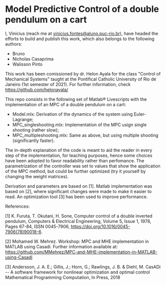 # Model Predictive Control of a double pendulum on a cart

I, Vinicius (reach me at vinicius.fontes@aluno.puc-rio.br), have headed the efforts to build and publish this work, which also belongs to the following authors:
- Bruno
- Nicholas Casaprima
- Walisson Pinto

This work has been comissioned by dr. Helon Ayala for the class "Control of Mechanical Systems" taught at the Pontifical Catholic University of Rio de Janeiro (1st semester of 2021). For further information, check https://github.com/helonayala/

This repo consists in the following set of Matlab® Livescripts with the implementation of an MPC of a double pendulum on a cart:
 
 - Model.mlx: Derivation of the dynamics of the system using Euler-Lagrange;
 - MPC_singleshooting.mlx: Implementation of the MPC usign single shooting (rather slow);
 - MPC_multipleshooting.mlx: Same as above, but using multiple shooting (significantly faster).

The in-depth explanation of the code is meant to aid the reader in every step of the implementation, for teaching purposes, hence some choices have been adopted to favor readability rather than perfomance. The parametrization of the controller was set to values that show the application of the MPC method, but could be further optimized (try it yourself by changing the weight matrices).

Derivation and parameters are based on [1]. Matlab implementation was based on [2], where significant changes were made to make it easier to read. An optimization tool [3] has been used to improve performance.

References:

[1] K. Furuta, T. Okutani, H. Sone, Computer control of a double inverted pendulum, Computers & Electrical Engineering, Volume 5, Issue 1, 1978, Pages 67-84, ISSN 0045-7906, https://doi.org/10.1016/0045-7906(78)90018-6.

[2] Mohamed W. Mehrez. Workshop: MPC and MHE implementation in MATLAB using Casadi. Further information available at:
https://github.com/MMehrez/MPC-and-MHE-implementation-in-MATLAB-using-Casadi

[3] Andersson, J. A. E.; Gillis, J.; Horn, G.; Rawlings, J. B. & Diehl, M.
CasADi -- A software framework for nonlinear optimization and optimal control 
Mathematical Programming Computation, In Press, 2018